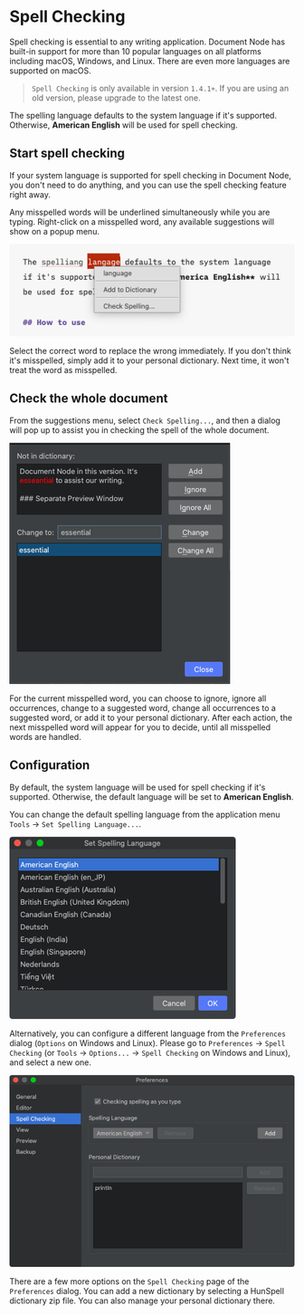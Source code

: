 # Spell Checking

Spell checking is essential to any writing application. Document Node has built-in support for more than 10 popular languages on all platforms including macOS, Windows, and Linux. There are even more languages are supported on macOS.

> `Spell Checking` is only available in version `1.4.1+`. If you are using an old version, please upgrade to the latest one.

The spelling language defaults to the system language if it's supported. Otherwise, **American English** will be used for spell checking.

## Start spell checking

If your system language is supported for spell checking in Document Node, you don't need to do anything, and you can use the spell checking feature right away.

Any misspelled words will be underlined simultaneously while you are typing. Right-click on a misspelled word, any available suggestions will show on a popup menu.

![screen-misspelled-suggestion](screen-misspelled-suggestion.png)

Select the correct word to replace the wrong immediately. If you don't think it's misspelled, simply add it to your personal dictionary. Next time, it won't treat the word as misspelled.

## Check the whole document

From the suggestions menu, select `Check Spelling...`, and then a dialog will pop up to assist you in checking the spell of the whole document.

![screen-spell-checking-dialog](screen-spell-checking-dialog.png)

For the current misspelled word, you can choose to ignore, ignore all occurrences, change to a suggested word, change all occurrences to a suggested word, or add it to your personal dictionary. After each action, the next misspelled word will appear for you to decide, until all misspelled words are handled.

## Configuration

By default, the system language will be used for spell checking if it's supported. Otherwise, the default language will be set to **American English**.

You can change the default spelling language from the application menu `Tools` -> `Set Spelling Language...`.

![screen-spelling-set-language-dialog](screen-spelling-set-language-dialog.png)

Alternatively, you can configure a different language from the `Preferences` dialog (`Options` on Windows and Linux). Please go to `Preferences` -> `Spell Checking` (or `Tools` -> `Options...` -> `Spell Checking` on Windows and Linux), and select a new one.

![screen-spell-checking-preferences](screen-spell-checking-preferences.png)

There are a few more options on the `Spell Checking` page of the `Preferences` dialog. You can add a new dictionary by selecting a HunSpell dictionary zip file. You can also manage your personal dictionary there.
